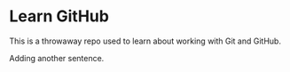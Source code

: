 # Learn GitHub

This is a throwaway repo used to learn about working with Git and GitHub.









Adding another sentence.
